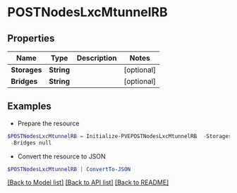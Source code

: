 # POSTNodesLxcMtunnelRB
## Properties

Name | Type | Description | Notes
------------ | ------------- | ------------- | -------------
**Storages** | **String** |  | [optional] 
**Bridges** | **String** |  | [optional] 

## Examples

- Prepare the resource
```powershell
$POSTNodesLxcMtunnelRB = Initialize-PVEPOSTNodesLxcMtunnelRB  -Storages null `
 -Bridges null
```

- Convert the resource to JSON
```powershell
$POSTNodesLxcMtunnelRB | ConvertTo-JSON
```

[[Back to Model list]](../README.md#documentation-for-models) [[Back to API list]](../README.md#documentation-for-api-endpoints) [[Back to README]](../README.md)

